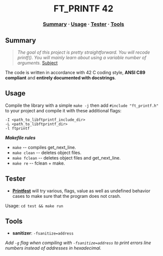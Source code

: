 <h1 align="center">
	FT_PRINTF 42
</h1>

<h3 align="center">
	<a href="#Summary">Summary</a>
	<span> · </span>
	<a href="#Usage">Usage</a>
	<span> · </span>
	<a href="#Tester">Tester</a>
	<span> · </span>
	<a href="#Tools">Tools</a>
</h3>

## Summary

> *The goal of this project is pretty straightforward. You will recode printf().
> You will mainly learn about using a variable number of arguments.*
> [Subject](https://cdn.intra.42.fr/pdf/pdf/58827/en.subject.pdf)

The code is written in accordance with 42 C coding style,  **ANSI C89 compliant** and **entirely documented with docstrings**.

## Usage

Compile the library with a simple `make -j` then add `#include "ft_printf.h"` to
your project and compile it with these additional flags:

    -I <path_to_libftprintf_include_dir>
    -L <path_to_libftprintf_dir>
    -l ftprintf

***Makefile rules***

- `make` -- compiles get_next_line.
- `make clean` -- deletes object files.
- `make fclean` -- deletes object files and get_next_line.
- `make re` -- fclean + make.

## Tester

- **[Printfest](test/printfest.c)** will try various, flags, value as well as
  undefined behavior cases to make sure that the program does not crash.

Usage: `cd test && make run`

## Tools

- **sanitizer**: `-fsanitize=address`

*Add `-g` flag when compiling with `-fsanitize=address` to print errors line numbers instead of addresses in hexadecimal.*
